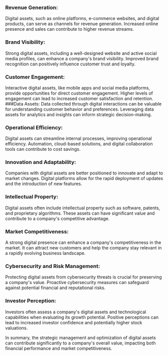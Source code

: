 ### Revenue Generation:
Digital assets, such as online platforms, e-commerce websites, and digital products, can serve as channels for revenue generation.
Increased online presence and sales can contribute to higher revenue streams.
### Brand Visibility:
Strong digital assets, including a well-designed website and active social media profiles, can enhance a company's brand visibility.
Improved brand recognition can positively influence customer trust and loyalty.
### Customer Engagement:
Interactive digital assets, like mobile apps and social media platforms, provide opportunities for direct customer engagement.
Higher levels of engagement can lead to increased customer satisfaction and retention.
###Data Assets:
Data collected through digital interactions can be valuable for understanding customer behavior and preferences.
Leveraging data assets for analytics and insights can inform strategic decision-making.
### Operational Efficiency:
Digital assets can streamline internal processes, improving operational efficiency.
Automation, cloud-based solutions, and digital collaboration tools can contribute to cost savings.
### Innovation and Adaptability:
Companies with digital assets are better positioned to innovate and adapt to market changes.
Digital platforms allow for the rapid deployment of updates and the introduction of new features.
### Intellectual Property:
Digital assets often include intellectual property such as software, patents, and proprietary algorithms.
These assets can have significant value and contribute to a company's competitive advantage.
### Market Competitiveness:
A strong digital presence can enhance a company's competitiveness in the market.
It can attract new customers and help the company stay relevant in a rapidly evolving business landscape.
### Cybersecurity and Risk Management:
Protecting digital assets from cybersecurity threats is crucial for preserving a company's value.
Proactive cybersecurity measures can safeguard against potential financial and reputational risks.
### Investor Perception:
Investors often assess a company's digital assets and technological capabilities when evaluating its growth potential.
Positive perceptions can lead to increased investor confidence and potentially higher stock valuations.


In summary, the strategic management and optimization of digital assets can contribute significantly to a company's overall value, impacting both financial performance and market competitiveness.
